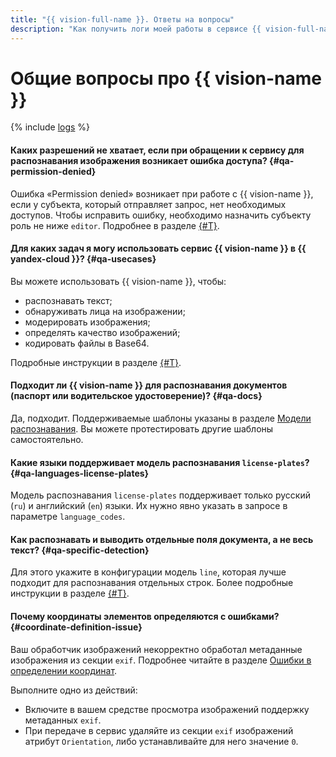 ```yaml
---
title: "{{ vision-full-name }}. Ответы на вопросы"
description: "Как получить логи моей работы в сервисе {{ vision-full-name }}? Ответы на этот и другие вопросы в данной статье."
---
```


# Общие вопросы про {{ vision-name }}

{% include [logs](../../_qa/logs.md) %}

#### Каких разрешений не хватает, если при обращении к сервису для распознавания изображения возникает ошибка доступа? {#qa-permission-denied}

Ошибка «Permission denied» возникает при работе с {{ vision-name }}, если у субъекта, который отправляет запрос, нет необходимых доступов. Чтобы исправить ошибку, необходимо назначить субъекту роль не ниже `editor`. Подробнее в разделе [{#T}](../security/index.md).

#### Для каких задач я могу использовать сервис {{ vision-name }} в {{ yandex-cloud }}? {#qa-usecases}

Вы можете использовать {{ vision-name }}, чтобы:
  * распознавать текст;
  * обнаруживать лица на изображении;
  * модерировать изображения;
  * определять качество изображений;
  * кодировать файлы в Base64.

Подробные инструкции в разделе [{#T}](../operations/index.md).

#### Подходит ли {{ vision-name }} для распознавания документов (паспорт или водительское удостоверение)? {#qa-docs}

Да, подходит. Поддерживаемые шаблоны указаны в разделе [Модели распознавания](../concepts/ocr/template-recognition.md#models). Вы можете протестировать другие шаблоны самостоятельно.

#### Какие языки поддерживает модель распознавания `license-plates`? {#qa-languages-license-plates}

Модель распознавания `license-plates` поддерживает только русский (`ru`) и английский (`en`) языки. Их нужно явно указать в запросе в параметре `language_codes`.

#### Как распознавать и выводить отдельные поля документа, а не весь текст? {#qa-specific-detection}

Для этого укажите в конфигурации модель `line`, которая лучше подходит для распознавания отдельных строк. Более подробные инструкции в разделе [{#T}](../operations/ocr/text-detection-single-line.md#vision-line-recognition).

#### Почему координаты элементов определяются с ошибками? {#coordinate-definition-issue}

Ваш обработчик изображений некорректно обработал метаданные изображения из секции `exif`. Подробнее читайте в разделе [Ошибки в определении координат](../concepts/ocr/index.md#coordinate-definition-issue).

Выполните одно из действий:

* Включите в вашем средстве просмотра изображений поддержку метаданных `exif`.
* При передаче в сервис удаляйте из секции `exif` изображений атрибут `Orientation`, либо устанавливайте для него значение `0`.